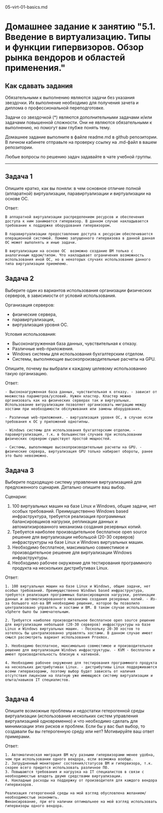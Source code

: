 05-virt-01-basics.md

# Домашнее задание к занятию "5.1. Введение в виртуализацию. Типы и функции гипервизоров. Обзор рынка вендоров и областей применения."


## Как сдавать задания

Обязательными к выполнению являются задачи без указания звездочки. Их выполнение необходимо для получения зачета и диплома о профессиональной переподготовке.

Задачи со звездочкой (*) являются дополнительными задачами и/или задачами повышенной сложности. Они не являются обязательными к выполнению, но помогут вам глубже понять тему.

Домашнее задание выполните в файле readme.md в github репозитории. В личном кабинете отправьте на проверку ссылку на .md-файл в вашем репозитории.

Любые вопросы по решению задач задавайте в чате учебной группы.

---

## Задача 1

Опишите кратко, как вы поняли: в чем основное отличие полной (аппаратной) виртуализации, паравиртуализации и виртуализации на основе ОС.

Ответ:
```
В аппаратной виртуализации распределением ресурсов и обеспечения доступа к ним занимается гипервизор. В данном случае накладывается требование к поддержке оборудования гипервизором.

В паравиртуализации предоставление доступа к ресурсам обеспечивается операционной системой. Помимо запущенного гипервизова в данной данная ОС может выполнять и иные задачи.

В виртуализации на основе ОС  возможно создание ВМ только с аналогичным ядром/типом. Что накладывает ограничения возможность использования иной ОС, но в некоторых случаях использование данного типа виртуализации приемлемо.
```

## Задача 2

Выберите один из вариантов использования организации физических серверов, в зависимости от условий использования.

Организация серверов:
- физические сервера,
- паравиртуализация,
- виртуализация уровня ОС.

Условия использования:
- Высоконагруженная база данных, чувствительная к отказу.
- Различные web-приложения.
- Windows системы для использования бухгалтерским отделом.
- Системы, выполняющие высокопроизводительные расчеты на GPU.

Опишите, почему вы выбрали к каждому целевому использованию такую организацию.

Ответ:
```
- Высоконагруженная база данных, чувствительная к отказу. - зависит от множества параметров/условий. Нужен кластер. Кластер можно организовать как на физических серверах так и виртуальных. Использование витруализации позволяет организовать миграцию между хостами при необходимости обслуживания или замены оборудования. 

- Различные web-приложения. - виртуализация уровня ОС, в случае если требования к ОС у приложений однотипны. 

- Windows системы для использования бухгалтерским отделом. - паравиртуализация, т.к. в большинстве случаев при использовании физических сервером существует простой мощностей.

- Системы, выполняющие высокопроизводительные расчеты на GPU. - физические сервера, виртуализация GPU только набирает обороты, ранее это было невозможно. 
```

## Задача 3

Выберите подходящую систему управления виртуализацией для предложенного сценария. Детально опишите ваш выбор.

Сценарии:

1. 100 виртуальных машин на базе Linux и Windows, общие задачи, нет особых требований. Преимущественно Windows based инфраструктура, требуется реализация программных балансировщиков нагрузки, репликации данных и автоматизированного механизма создания резервных копий.
2. Требуется наиболее производительное бесплатное open source решение для виртуализации небольшой (20-30 серверов) инфраструктуры на базе Linux и Windows виртуальных машин.
3. Необходимо бесплатное, максимально совместимое и производительное решение для виртуализации Windows инфраструктуры.
4. Необходимо рабочее окружение для тестирования программного продукта на нескольких дистрибутивах Linux.

Ответ:
```
1. 100 виртуальных машин на базе Linux и Windows, общие задачи, нет особых требований. Преимущественно Windows based инфраструктура, требуется реализация программных балансировщиков нагрузки, репликации данных и автоматизированного механизма создания резервных копий. - Из-за большого кол-ва ВМ необходимо решение, которое бы позволило централизовано управлять и хостами и ВМ. В таком случае использование vSphere было бы замечательным. 

2. Требуется наиболее производительное бесплатное open source решение для виртуализации небольшой (20-30 серверов) инфраструктуры на базе Linux и Windows виртуальных машин. - Поскольку 20-30 хостов то хотелось бы централизованно управлять хостами. В данном случае имеет смысл рассмотреть вариант использования Proxmox.

3. Необходимо бесплатное, максимально совместимое и производительное решение для виртуализации Windows инфраструктуры. - KVM - бесплатен и имеет производительность близкую к нативной.

4. Необходимо рабочее окружение для тестирования программного продукта на нескольких дистрибутивах Linux. - дистрибутивы Linux поддерживаются всеми гипервизорами, поэтому выбор будет зависеть от наличия отсутствия лицензии на платную уже имеющуюся систему виртуализации и опыта/навыков IT специалистов. 


```



## Задача 4

Опишите возможные проблемы и недостатки гетерогенной среды виртуализации (использования нескольких систем управления виртуализацией одновременно) и что необходимо сделать для минимизации этих рисков и проблем. Если бы у вас был выбор, то создавали бы вы гетерогенную среду или нет? Мотивируйте ваш ответ примерами.


Ответ:
```
1. Автоматическая миграция ВМ м/у разными гипервизорами менее удобна, чем при использовании одного вендора, если возможна вообще.
2. Затрудненный мониторинг состояния/статусов ВМ и гипервизора, т.к. скорее всего придется использовать различное ПО.
3. Повышаются требования и нагрузка на IT специалистов в связи с необходимостью владеть двумя средствами виртуализации.
4. Накладные расходы на поддержку от производителя для каждого вендора гипервизоров. 

Реализация гетерогенной среды на мой взгляд обусловлена желанием/необходимостью экономить. 
Финансирование, при его наличии оптимальнее на мой взгляд использовать гипервизоры одного вендора.
```
